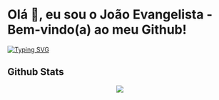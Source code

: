 # Olá 👋, eu sou o João Evangelista - Bem-vindo(a) ao meu Github!

[![Typing SVG](https://readme-typing-svg.herokuapp.com?font=Fira+Code&size=24&pause=1000&center=true&vCenter=true&width=435&lines=Desenvolvedor+Full+Stack)](https://git.io/typing-svg)


## Github Stats  
<div align="center"><img src="https://github-readme-stats.vercel.app/api?username=joaoev&show_icons=true&count_private=true&hide_border=true" align="center" /></div>
